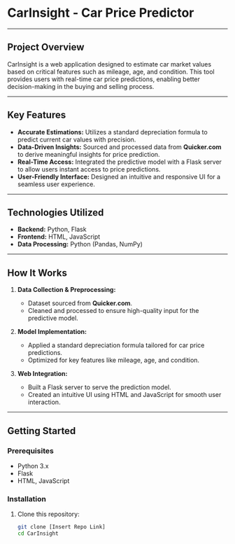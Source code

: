 # CarInsight - Car Price Predictor

---

## Project Overview

CarInsight is a web application designed to estimate car market values based on critical features such as mileage, age, and condition. This tool provides users with real-time car price predictions, enabling better decision-making in the buying and selling process.

---

## Key Features

- **Accurate Estimations:** Utilizes a standard depreciation formula to predict current car values with precision.
- **Data-Driven Insights:** Sourced and processed data from **Quicker.com** to derive meaningful insights for price prediction.
- **Real-Time Access:** Integrated the predictive model with a Flask server to allow users instant access to price predictions.
- **User-Friendly Interface:** Designed an intuitive and responsive UI for a seamless user experience.

---

## Technologies Utilized

- **Backend:** Python, Flask  
- **Frontend:** HTML, JavaScript  
- **Data Processing:** Python (Pandas, NumPy)

---

## How It Works

1. **Data Collection & Preprocessing:**
   - Dataset sourced from **Quicker.com**.
   - Cleaned and processed to ensure high-quality input for the predictive model.

2. **Model Implementation:**
   - Applied a standard depreciation formula tailored for car price predictions.
   - Optimized for key features like mileage, age, and condition.

3. **Web Integration:**
   - Built a Flask server to serve the prediction model.
   - Created an intuitive UI using HTML and JavaScript for smooth user interaction.

---

## Getting Started

### Prerequisites
- Python 3.x
- Flask
- HTML, JavaScript

### Installation

1. Clone this repository:
   ```bash
   git clone [Insert Repo Link]
   cd CarInsight
